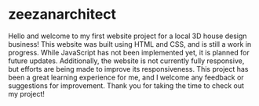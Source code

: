 # zeezanarchitect
Hello and welcome to my first website project for a local 3D house design business! This website was built using HTML and CSS, and is still a work in progress. While JavaScript has not been implemented yet, it is planned for future updates. Additionally, the website is not currently fully responsive, but efforts are being made to improve its responsiveness. This project has been a great learning experience for me, and I welcome any feedback or suggestions for improvement. Thank you for taking the time to check out my project!
